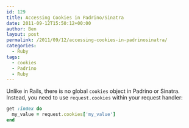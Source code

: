 ```yaml
---
id: 129
title: Accessing Cookies in Padrino/Sinatra
date: 2011-09-12T15:50:12+00:00
author: Ben
layout: post
permalink: /2011/09/12/accessing-cookies-in-padrinosinatra/
categories:
  - Ruby
tags:
  - cookies
  - Padrino
  - Ruby
---
```

Unlike in Rails, there is no global `cookies` object in Padrino or Sinatra. Instead, you need to use `request.cookies` within your request handler:

```ruby
get :index do
  my_value = request.cookies['my_value']
end
```
